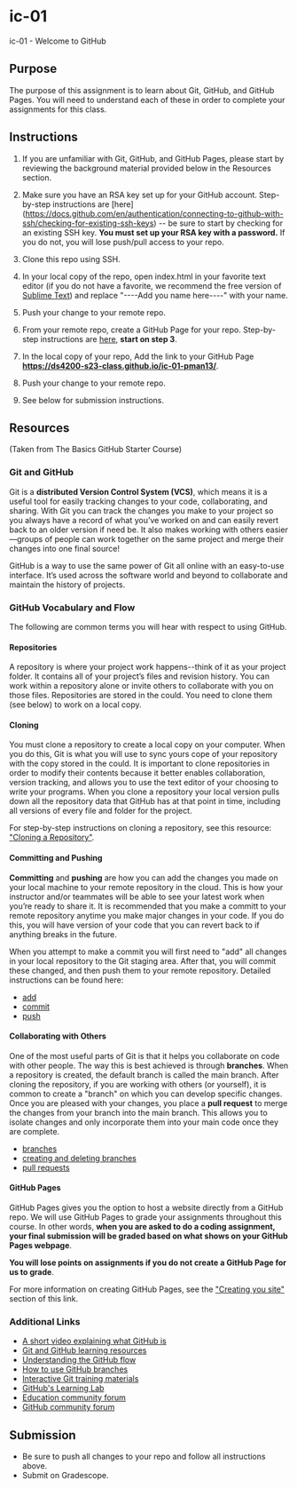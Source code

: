 # ic-01
ic-01 - Welcome to GitHub 

## Purpose

The purpose of this assignment is to learn about Git, GitHub, and GitHub Pages. You will need to understand each of these in order to complete your assignments for this class. 

## Instructions

1. If you are unfamiliar with Git, GitHub, and GitHub Pages, please start by reviewing the background material provided below in the Resources section.  

1. Make sure you have an RSA key set up for your GitHub account. Step-by-step instructions are [here] (https://docs.github.com/en/authentication/connecting-to-github-with-ssh/checking-for-existing-ssh-keys) -- be sure to start by checking for an existing SSH key. **You must set up your RSA key with a password.** If you do not, you will lose push/pull access to your repo. 

1. Clone this repo using SSH. 

1. In your local copy of the repo, open index.html in your favorite text editor (if you do not have a favorite, we recommend the free version of [Sublime Text](https://www.sublimetext.com/)) and replace "----Add you name here----" with your name. 

1. Push your change to your remote repo. 

1. From your remote repo, create a GitHub Page for your repo. Step-by-step instructions are [here](https://docs.github.com/en/pages/quickstart), **start on step 3**.  

1. In the local copy of your repo, Add the link to your GitHub Page **https://ds4200-s23-class.github.io/ic-01-pman13/**. 

1. Push your change to your remote repo. 

1. See below for submission instructions.  

## Resources 

(Taken from The Basics GitHub Starter Course)

### Git and GitHub

Git is a **distributed Version Control System (VCS)**, which means it is a useful tool for easily tracking changes to your code, collaborating, and sharing. With Git you can track the changes you make to your project so you always have a record of what you’ve worked on and can easily revert back to an older version if need be. It also makes working with others easier—groups of people can work together on the same project and merge their changes into one final source!

GitHub is a way to use the same power of Git all online with an easy-to-use interface. It’s used across the software world and beyond to collaborate and maintain the history of projects.

### GitHub Vocabulary and Flow 

The following are common terms you will hear with respect to using GitHub. 

#### Repositories

A repository is where your project work happens--think of it as your project folder. It contains all of your project’s files and revision history.  You can work within a repository alone or invite others to collaborate with you on those files. Repositories are stored in the could. You need to clone them (see below) to work on a local copy. 

#### Cloning 

You must clone a repository to create a local copy on your computer. When you do this, Git is what you will use to sync yours cope of your repository with the copy stored in the could. It is important to clone repositories in order to modify their contents because it better enables collaboration, version tracking, and allows you to use the text editor of your choosing to write your programs. When you clone a repository your local version pulls down all the repository data that GitHub has at that point in time, including all versions of every file and folder for the project.   

For step-by-step instructions on cloning a repository, see this resource: ["Cloning a Repository"](https://docs.github.com/en/github/creating-cloning-and-archiving-repositories/cloning-a-repository). 
 

#### Committing and Pushing

**Committing** and **pushing** are how you can add the changes you made on your local machine to your remote repository in the cloud. This is how your instructor and/or teammates will be able to see your latest work when you’re ready to share it. It is recommended that you make a committ to your remote repository anytime you make major changes in your code. If you do this, you will have version of your code that you can revert back to if anything breaks in the future. 

When you attempt to make a commit you will first need to "add" all changes in your local repository to the Git staging area. After that, you will commit these changed, and then push them to your remote repository. Detailed instructions can be found here:

* [add](https://github.com/git-guides/git-add)
* [commit](https://github.com/git-guides/git-commit) 
* [push](https://github.com/git-guides/git-push)

#### Collaborating with Others

One of the most useful parts of Git is that it helps you collaborate on code with other people. The way this is best achieved is through **branches**. When a repository is created, the default branch is called the main branch. After cloning the repository, if you are working with others (or yourself), it is common to create a "branch" on which you can develop specific changes. Once you are pleased with your changes, you place a **pull request** to merge the changes from your branch into the main branch. This allows you to isolate changes and only incorporate them into your main code once they are complete. 

* [branches](https://docs.github.com/en/pull-requests/collaborating-with-pull-requests/proposing-changes-to-your-work-with-pull-requests/about-branches#about-branches)
* [creating and deleting branches](https://www.atlassian.com/git/tutorials/using-branches)
* [pull requests](https://docs.github.com/en/pull-requests/collaborating-with-pull-requests/proposing-changes-to-your-work-with-pull-requests/about-pull-requests)


#### GitHub Pages

GitHub Pages gives you the option to host a website directly from a GitHub repo. We will use GitHub Pages to grade your assignments throughout this course. In other words, **when you are asked to do a coding assignment, your final submission will be graded based on what shows on your GitHub Pages webpage**. 

**You will lose points on assignments if you do not create a GitHub Page for us to grade**. 

For more information on creating GitHub Pages, see the ["Creating you site"](https://docs.github.com/en/pages/getting-started-with-github-pages/creating-a-github-pages-site) section of this link. 

### Additional Links 
* [A short video explaining what GitHub is](https://www.youtube.com/watch?v=w3jLJU7DT5E&feature=youtu.be) 
* [Git and GitHub learning resources](https://docs.github.com/en/github/getting-started-with-github/git-and-github-learning-resources) 
* [Understanding the GitHub flow](https://guides.github.com/introduction/flow/)
* [How to use GitHub branches](https://www.youtube.com/watch?v=H5GJfcp3p4Q&feature=youtu.be)
* [Interactive Git training materials](https://githubtraining.github.io/training-manual/#/01_getting_ready_for_class)
* [GitHub's Learning Lab](https://lab.github.com/)
* [Education community forum](https://education.github.community/)
* [GitHub community forum](https://github.community/)

## Submission

* Be sure to push all changes to your repo and follow all instructions above. 
* Submit on Gradescope. 
